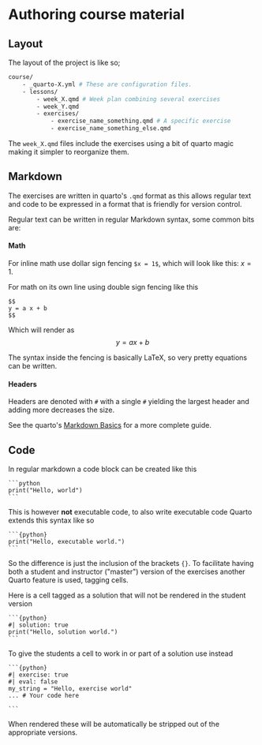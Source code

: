 # Authoring course material

## Layout

The layout of the project is like so; 

```bash
course/
    - _quarto-X.yml # These are configuration files.
    - lessons/ 
        - week_X.qmd # Week plan combining several exercises
        - week_Y.qmd
        - exercises/
            - exercise_name_something.qmd # A specific exercise
            - exercise_name_something_else.qmd    
```

The `week_X.qmd` files include the exercises using a bit of quarto magic making it 
simpler to reorganize them. 

## Markdown 

The exercises are written in quarto's `.qmd` format as this allows regular text and 
code to be expressed in a format that is friendly for version control. 

Regular text can be written in regular Markdown syntax, some common bits are: 

#### Math

For inline math use dollar sign fencing `$x = 1$`, which will look like this: $x = 1$. 

For math on its own line using double sign fencing like this
```
$$ 
y = a x + b
$$
```
Which will render as 
$$ 
y = a x + b
$$


The syntax inside the fencing is basically LaTeX, so very pretty equations can be written.

#### Headers 

Headers are denoted with `#` with a single `#` yielding the largest header and adding more 
decreases the size. 

See the quarto's [Markdown Basics](https://quarto.org/docs/authoring/markdown-basics.html) 
for a more complete guide.

## Code 

In regular markdown a code block can be created like this 

````
```python
print("Hello, world")
```
````
This is however **not** executable code, to also write executable code Quarto extends this 
syntax like so

````
```{python}
print("Hello, executable world.")
```
````
So the difference is just the inclusion of the brackets `{}`. To facilitate having both 
a student and instructor ("master") version of the exercises another Quarto feature is used, tagging cells. 

Here is a cell tagged as a solution that will not be rendered in the student version
````
```{python}
#| solution: true
print("Hello, solution world.")
```
````
To give the students a cell to work in or part of a solution use instead 
````
```{python}
#| exercise: true
#| eval: false
my_string = "Hello, exercise world"
... # Your code here

```
````
When rendered these will be automatically be stripped out of the appropriate versions. 







